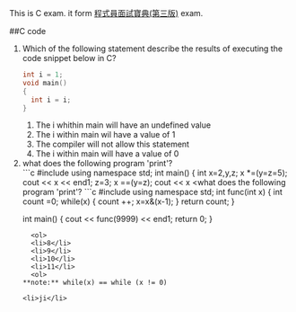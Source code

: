 
This is C exam. it form [程式員面試寶典(第三版)](http://m.sanmin.com.tw/Product/Index/001680953) exam.

##C code

<ol>
<li> Which of the following statement describe the results of executing the code snippet below in C?</li>

```c
int i = 1;
void main()
{
  int i = i;
}
```

  <ol>
  <li>The i whithin main will have an undefined value</li>
  <li>The i within main wil have a value of 1</li>
  <li>The compiler will not allow this statement</li>
  <li>The i within main will have a value of 0</li>
  </ol>

<li>what does the following program 'print'?</li>
```c
#include <iostream>
using namespace std;
int main()
{
  int x=2,y,z;
  x *=(y=z=5); cout << x << end1;
  z=3;
  x ==(y=z); cout << x <<end1;
  x =(y==z); cout << x <<end1;
  x =(y&z); cout << x <<end1;
  x =(y&&z); cout << x << end1;
  y=4;
  x=(y|z); cout << x << end1;
  x=(y||z); cout << x << end1;
  return 0;
}
```

<li>what does the following program 'print'?</li>
```c
#include <iostream>
using namespace std;
int func(int x)
{
  int count =0;
  while(x)
  {
    count ++;
    x=x&(x-1);
  }
  return count;
}

int main() {
  cout << func(9999) << end1;
  return 0;
}
```
  <ol>
  <li>8</li>
  <li>9</li>
  <li>10</li>
  <li>11</li>
  <ol>
**note:** while(x) == while (x != 0)

<li>ji</li>


